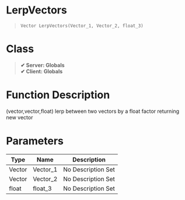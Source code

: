# LerpVectors
> `Vector LerpVectors(Vector_1, Vector_2, float_3)`
# Class
> __✔ Server: Globals__  
> __✔ Client: Globals__  
# Function Description
(vector,vector,float) lerp between two vectors by a float factor returning new vector
# Parameters
Type|Name|Description
--|--|--
Vector|Vector_1|No Description Set
Vector|Vector_2|No Description Set
float|float_3|No Description Set
